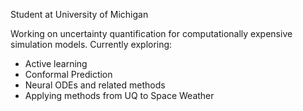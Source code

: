 Student at University of Michigan

Working on uncertainty quantification for computationally expensive simulation models. Currently exploring:

- Active learning
- Conformal Prediction
- Neural ODEs and related methods
- Applying methods from UQ to Space Weather
